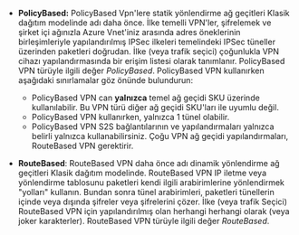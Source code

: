 * **PolicyBased:** PolicyBased Vpn'lere statik yönlendirme ağ geçitleri Klasik dağıtım modelinde adı daha önce. İlke temelli VPN'ler, şifrelemek ve şirket içi ağınızla Azure Vnet'iniz arasında adres öneklerinin birleşimleriyle yapılandırılmış IPSec ilkeleri temelindeki IPSec tüneller üzerinden paketleri doğrudan. İlke (veya trafik seçici) çoğunlukla VPN cihazı yapılandırmasında bir erişim listesi olarak tanımlanır. PolicyBased VPN türüyle ilgili değer *PolicyBased*. PolicyBased VPN kullanırken aşağıdaki sınırlamalar göz önünde bulundurun:
  
  * PolicyBased VPN can **yalnızca** temel ağ geçidi SKU üzerinde kullanılabilir. Bu VPN türü diğer ağ geçidi SKU'ları ile uyumlu değil.
  * PolicyBased VPN kullanırken, yalnızca 1 tünel olabilir.
  * PolicyBased VPN S2S bağlantılarının ve yapılandırmaları yalnızca belirli yalnızca kullanabilirsiniz. Çoğu VPN ağ geçidi yapılandırmaları, RouteBased VPN gerektirir.
* **RouteBased**: RouteBased VPN daha önce adı dinamik yönlendirme ağ geçitleri Klasik dağıtım modelinde. RouteBased VPN IP iletme veya yönlendirme tablosunu paketleri kendi ilgili arabirimlerine yönlendirmek "yolları" kullanın. Bundan sonra tünel arabirimleri, paketleri tünellerin içinde veya dışında şifreler veya şifrelerini çözer. İlke (veya trafik Seçici) RouteBased VPN için yapılandırılmış olan herhangi herhangi olarak (veya joker karakterler). RouteBased VPN türüyle ilgili değer *RouteBased*.

